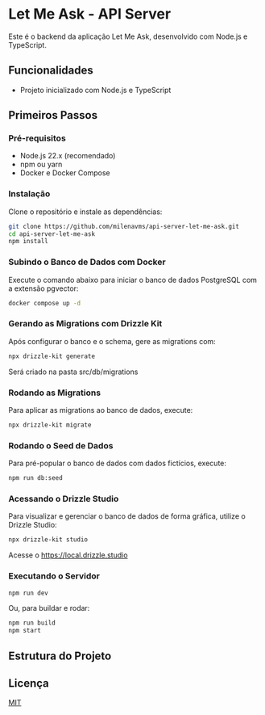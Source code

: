 # Let Me Ask - API Server

Este é o backend da aplicação Let Me Ask, desenvolvido com Node.js e TypeScript.

## Funcionalidades

- Projeto inicializado com Node.js e TypeScript

## Primeiros Passos

### Pré-requisitos

- Node.js 22.x (recomendado)
- npm ou yarn
- Docker e Docker Compose

### Instalação

Clone o repositório e instale as dependências:

```sh
git clone https://github.com/milenavms/api-server-let-me-ask.git
cd api-server-let-me-ask
npm install
```

### Subindo o Banco de Dados com Docker

Execute o comando abaixo para iniciar o banco de dados PostgreSQL com a extensão pgvector:

```sh
docker compose up -d
```

### Gerando as Migrations com Drizzle Kit

Após configurar o banco e o schema, gere as migrations com:

```sh
npx drizzle-kit generate
```
Será criado na pasta src/db/migrations

### Rodando as Migrations

Para aplicar as migrations ao banco de dados, execute:

```sh
npx drizzle-kit migrate
```

### Rodando o Seed de Dados

Para pré-popular o banco de dados com dados fictícios, execute:

```sh
npm run db:seed
```

### Acessando o Drizzle Studio

Para visualizar e gerenciar o banco de dados de forma gráfica, utilize o Drizzle Studio:

```sh
npx drizzle-kit studio
```

Acesse o https://local.drizzle.studio

### Executando o Servidor

```sh
npm run dev
```

Ou, para buildar e rodar:

```sh
npm run build
npm start
```

## Estrutura do Projeto


## Licença

[MIT](LICENSE)
